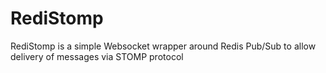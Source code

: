 # RediStomp

RediStomp is a simple Websocket wrapper around Redis Pub/Sub to allow delivery of messages via STOMP protocol
